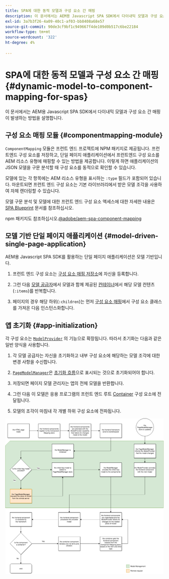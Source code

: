 ```yaml
---
title: SPA에 대한 동적 모델과 구성 요소 간 매핑
description: 이 문서에서는 AEM용 Javascript SPA SDK에서 다이내믹 모델과 구성 요소 간 매핑이 발생하는 방법을 설명합니다.
exl-id: 3a7b3f26-4a09-40c1-af03-bb8408a68e57
source-git-commit: 90de3cf9bf1c949667f4de109d0b517c6be22184
workflow-type: tm+mt
source-wordcount: '322'
ht-degree: 4%

---
```


# SPA에 대한 동적 모델과 구성 요소 간 매핑 {#dynamic-model-to-component-mapping-for-spas}

이 문서에서는 AEM용 Javascript SPA SDK에서 다이내믹 모델과 구성 요소 간 매핑이 발생하는 방법을 설명합니다.

## 구성 요소 매핑 모듈 {#componentmapping-module}

`ComponentMapping` 모듈은 프런트 엔드 프로젝트에 NPM 패키지로 제공됩니다. 프런트엔드 구성 요소를 저장하고, 단일 페이지 애플리케이션에서 프런트엔드 구성 요소를 AEM 리소스 유형에 매핑할 수 있는 방법을 제공합니다. 이렇게 하면 애플리케이션의 JSON 모델을 구문 분석할 때 구성 요소를 동적으로 확인할 수 있습니다.

모델에 있는 각 항목에는 AEM 리소스 유형을 표시하는 `:type` 필드가 포함되어 있습니다. 마운트되면 프런트 엔드 구성 요소는 기본 라이브러리에서 받은 모델 조각을 사용하여 자체 렌더링할 수 있습니다.

모델 구문 분석 및 모델에 대한 프런트 엔드 구성 요소 액세스에 대한 자세한 내용은 [SPA Blueprint](blueprint.md) 문서를 참조하십시오.

npm 패키지도 참조하십시오.[@adobe/aem-spa-component-mapping](https://www.npmjs.com/package/@adobe/aem-spa-component-mapping)

## 모델 기반 단일 페이지 애플리케이션 {#model-driven-single-page-application}

AEM용 Javascript SPA SDK를 활용하는 단일 페이지 애플리케이션은 모델 기반입니다.

1. 프런트 엔드 구성 요소는 [구성 요소 매핑 저장소](#componentmapping-module)에 자신을 등록합니다.
1. 그런 다음 [모델 공급자](blueprint.md#the-model-provider)에서 모델과 함께 제공된 [컨테이너](blueprint.md#container)에서 해당 모델 컨텐츠(`:items`)를 반복합니다.

1. 페이지의 경우 해당 하위(`:children`)는 먼저 [구성 요소 매핑](blueprint.md#componentmapping)에서 구성 요소 클래스를 가져온 다음 인스턴스화합니다.

## 앱 초기화 {#app-initialization}

각 구성 요소는 [`ModelProvider`](blueprint.md#the-model-provider) 의 기능으로 확장됩니다. 따라서 초기화는 다음과 같은 일반 양식을 사용합니다.

1. 각 모델 공급자는 자신을 초기화하고 내부 구성 요소에 해당하는 모델 조각에 대한 변경 사항을 수신합니다.
1. [`PageModelManager`](blueprint.md#pagemodelmanager)은 [초기화 흐름](blueprint.md)으로 표시되는 것으로 초기화되어야 합니다.

1. 저장되면 페이지 모델 관리자는 앱의 전체 모델을 반환합니다.
1. 그런 다음 이 모델은 응용 프로그램의 프런트 엔드 루트 [Container](blueprint.md#container) 구성 요소에 전달됩니다.
1. 모델의 조각이 마침내 각 개별 하위 구성 요소에 전파됩니다.

![앱 모델 초기화](assets/app-model-initialization.png)
